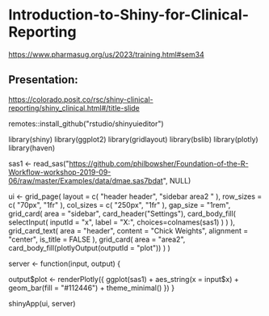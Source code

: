 # Introduction-to-Shiny-for-Clinical-Reporting
https://www.pharmasug.org/us/2023/training.html#sem34

## Presentation:
https://colorado.posit.co/rsc/shiny-clinical-reporting/shiny_clinical.html#/title-slide


remotes::install_github("rstudio/shinyuieditor")


library(shiny)
library(ggplot2)
library(gridlayout)
library(bslib)
library(plotly)
library(haven)

sas1 <- read_sas("https://github.com/philbowsher/Foundation-of-the-R-Workflow-workshop-2019-09-06/raw/master/Examples/data/dmae.sas7bdat", 
                 NULL)

ui <- grid_page(
  layout = c(
    "header  header",
    "sidebar area2 "
  ),
  row_sizes = c(
    "70px",
    "1fr"
  ),
  col_sizes = c(
    "250px",
    "1fr"
  ),
  gap_size = "1rem",
  grid_card(
    area = "sidebar",
    card_header("Settings"),
    card_body_fill(
      selectInput(
        inputId = "x",
        label = "X:",
        choices=colnames(sas1)
      )
    )
  ),
  grid_card_text(
    area = "header",
    content = "Chick Weights",
    alignment = "center",
    is_title = FALSE
  ),
  grid_card(
    area = "area2",
    card_body_fill(plotlyOutput(outputId = "plot"))
  )
)


server <- function(input, output) {
   
  
  output$plot <- renderPlotly({
    ggplot(sas1) +
      aes_string(x = input$x) +
      geom_bar(fill = "#112446") +
      theme_minimal()
  })
}

shinyApp(ui, server)
  

